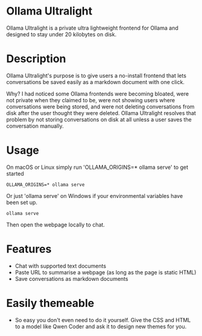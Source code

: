 # Ollama Ultralight

Ollama Ultralight is a private ultra lightweight frontend for Ollama and designed to stay under 20 kilobytes on disk. 

# Description

Ollama Ultralight's purpose is to give users a no-install frontend that lets conversations be saved easily as a markdown document with one click. 

Why? I had noticed some Ollama frontends were becoming bloated, were not private when they claimed to be, were not showing users where conversations were being stored, and were not deleting conversations from disk after the user thought they were deleted. Ollama Ultralight resolves that problem by not storing conversations on disk at all unless a user saves the conversation manually.

# Usage

On macOS or Linux simply run 'OLLAMA_ORIGINS=* ollama serve' to get started

```
OLLAMA_ORIGINS=* ollama serve
```

Or just 'ollama serve' on Windows if your environmental variables have been set up.

```
ollama serve
```

Then open the webpage locally to chat. 

# Features

- Chat with supported text documents
- Paste URL to summarise a webpage (as long as the page is static HTML)
- Save conversations as markdown documents

# Easily themeable 

- So easy you don't even need to do it yourself. Give the CSS and HTML to a model like Qwen Coder and ask it to design new themes for you.